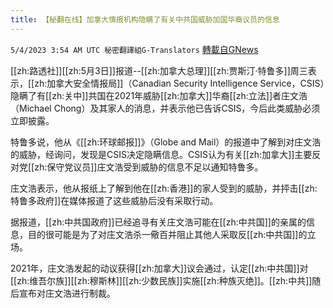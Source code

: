 ```yaml
---
title: 【秘翻在线】加拿大情报机构隐瞒了有关中共国威胁加国华裔议员的信息
---
```

`5/4/2023 3:54 AM UTC 秘密翻譯組G-Translators` [轉載自GNews](https://gnews.org/articles/1273667)

        

[[zh:路透社]][[zh:5月3日]]报道--[[zh:加拿大总理]][[zh:贾斯汀·特鲁多]]周三表示，[[zh:加拿大安全情报局]]（Canadian Security Intelligence Service，CSIS）隐瞒了有[[zh:关中]]共国在2021年威胁[[zh:加拿大]]华裔[[zh:立法]]者庄文浩（Michael Chong）及其家人的消息，并表示他已告诉CSIS，今后此类威胁必须立即披露。

特鲁多说，他从《[[zh:环球邮报]]》（Globe and Mail）的报道中了解到对庄文浩的威胁，经询问，发现是CSIS决定隐瞒信息。CSIS认为有关[[zh:加拿大]]主要反对党[[zh:保守党议员]]庄文浩受到威胁的信息不足以通知特鲁多。

庄文浩表示，他从报纸上了解到他在[[zh:香港]]的家人受到的威胁，并抨击[[zh:特鲁多政府]]在媒体报道了这些威胁后没有采取行动。

据报道，[[zh:中共国政府]]已经追寻有关庄文浩可能在[[zh:中共国]]的亲属的信息，目的很可能是为了对庄文浩杀一儆百并阻止其他人采取反[[zh:中共国]]的立场。

2021年，庄文浩发起的动议获得[[zh:加拿大]]议会通过，认定[[zh:中共国]]对[[zh:维吾尔族]][[zh:穆斯林]][[zh:少数民族]]实施[[zh:种族灭绝]]。[[zh:中共]]随后宣布对庄文浩进行制裁。
